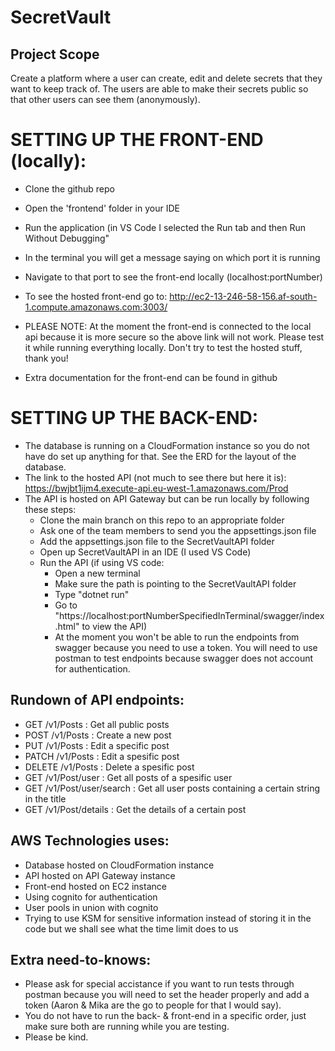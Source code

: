 # SecretVault
## Project Scope
Create a platform where a user can create, edit and delete secrets that they want to keep track of. The users are able to make their secrets public so that other users can see them (anonymously).

# SETTING UP THE FRONT-END (locally):
- Clone the github repo
- Open the 'frontend' folder in your IDE
- Run the application (in VS Code I selected the Run tab and then Run Without Debugging"
- In the terminal you will get a message saying on which port it is running
- Navigate to that port to see the front-end locally (localhost:portNumber)

- To see the hosted front-end go to: http://ec2-13-246-58-156.af-south-1.compute.amazonaws.com:3003/
- PLEASE NOTE: At the moment the front-end is connected to the local api because it is more secure so the above link will not work. Please test it while running everything locally. Don't try to test the hosted stuff, thank you!
- Extra documentation for the front-end can be found in github

# SETTING UP THE BACK-END:
- The database is running on a CloudFormation instance so you do not have do set up anything for that. See the ERD for the layout of the database.
- The link to the hosted API (not much to see there but here it is): https://bwjbt1ijm4.execute-api.eu-west-1.amazonaws.com/Prod
- The API is hosted on API Gateway but can be run locally by following these steps:
	- Clone the main branch on this repo to an appropriate folder
	- Ask one of the team members to send you the appsettings.json file
	- Add the appsettings.json file to the SecretVaultAPI folder
	- Open up SecretVaultAPI in an IDE (I used VS Code)
	- Run the API (if using VS code:
		- Open a new terminal
		- Make sure the path is pointing to the SecretVaultAPI folder
		- Type "dotnet run"
		- Go to "https://localhost:portNumberSpecifiedInTerminal/swagger/index.html" to view the API)
		- At the moment you won't be able to run the endpoints from swagger because you need to use a token. You will need to use postman to test endpoints because swagger does not account for authentication.

## Rundown of API endpoints:
- GET /v1/Posts : Get all public posts
- POST /v1/Posts : Create a new post	
- PUT /v1/Posts : Edit a specific post
- PATCH /v1/Posts : Edit a spesific post
- DELETE /v1/Posts : Delete a spesific post
- GET /v1/Post/user : Get all posts of a spesific user
- GET /v1/Post/user/search : Get all user posts containing a certain string in the title
- GET /v1/Post/details : Get the details of a certain post

## AWS Technologies uses:
- Database hosted on CloudFormation instance
- API hosted on API Gateway instance
- Front-end hosted on EC2 instance
- Using cognito for authentication
- User pools in union with cognito
- Trying to use KSM for sensitive information instead of storing it in the code but we shall see what the time limit does to us

## Extra need-to-knows:
- Please ask for special accistance if you want to run tests through postman because you will need to set the header properly and add a token (Aaron & Mika are the go to people for that I would say).
- You do not have to run the back- & front-end in a specific order, just make sure both are running while you are testing.
- Please be kind.
